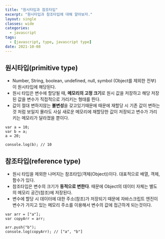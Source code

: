 ```yaml
---
title: "원시타입과 참조타입"
excerpt: "원시타입과 참조타입에 대해 알아보자."
layout: single
classes: wide
categories:
  - javascript
tags:
  - [javascript, type, javascript type]
date: 2021-10-08
---
```


## 원시타입(primitive type)
* Number, String, boolean, undefined, null, symbol (Object를 제외한 전부) 이 원시타입에 해당된다.
* 원시 타입은 변수에 할당될 때, **메모리의 고정 크기**로 원시 값을 저장하고 해당 저장된 값을 변수가 직접적으로 가리키는 형태를 띈다.
* 값이 절대 변하지않는 **불변성**을 갖고있기때문에 때문에 재할당 시 기존 값이 변하는것 처럼 보일지 몰라도 사실 새로운 메모리에 재할당한 값이 저장되고 변수가 가리키는 메모리가 달라졌을 뿐이다.

```
var a = 10;
var b = a;
a = 20;

console.log(b); // 10
```


## 참조타입(reference type)
* 원시 타입을 제외한 나머지는 참조타입(객체(Object))이다. 대표적으로 배열, 객체, 함수가 있다.
* 참조타입은 변수의 크기가 **동적으로 변한다**. 때문에 Object의 데이터 자체는 별도의 메모리 공간(참조)에 저장된다.
* 변수에 할당 시 데이터에 대한 주소(참조)가 저장되기 때문에 자바스크립트 엔진이 변수가 가지고 있는 메모리 주소를 이용해서 변수의 값에 접근하게 되는것이다.

```
var arr = ["a"];
var copyArr = arr;

arr.push("b");
console.log(copyArr); // ["a", "b"]
```